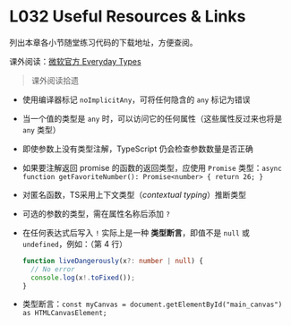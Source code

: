 # L032 Useful Resources & Links



列出本章各小节随堂练习代码的下载地址，方便查阅。

课外阅读：[微软官方 Everyday Types](https://www.typescriptlang.org/docs/handbook/2/everyday-types.html)



> 课外阅读拾遗

- 使用编译器标记 `noImplicitAny`，可将任何隐含的 `any` 标记为错误

- 当一个值的类型是 `any` 时，可以访问它的任何属性（这些属性反过来也将是 `any` 类型）

- 即使参数上没有类型注解，TypeScript 仍会检查参数数量是否正确

- 如果要注解返回 promise 的函数的返回类型，应使用 `Promise` 类型：`async function getFavoriteNumber(): Promise<number> { return 26; }`

- 对匿名函数，TS采用上下文类型（*contextual typing*）推断类型

- 可选的参数的类型，需在属性名称后添加 `?`

- 在任何表达式后写入 `!` 实际上是一种 **类型断言**，即值不是 `null` 或 `undefined`，例如：（第 4 行）

  ```ts
  function liveDangerously(x?: number | null) {
    // No error
    console.log(x!.toFixed());
  }
  ```

- 类型断言：`const myCanvas = document.getElementById("main_canvas") as HTMLCanvasElement;`